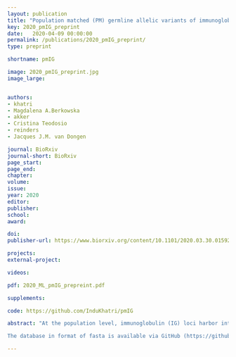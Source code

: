 ```yaml
---
layout: publication
title: "Population matched (PM) germline allelic variants of immunoglobulin (IG) loci: New pmIG database to better understand IG repertoire and selection processes in disease and vaccination"
key: 2020_pmIG_preprint
date:   2020-04-09 00:00:00
permalink: /publications/2020_pmIG_preprint/
type: preprint

shortname: pmIG

image: 2020_pmIG_preprint.jpg
image_large:


authors:
- khatri
- Magdalena A.Berkowska
- akker
- Cristina Teodosio
- reinders
- Jacques J.M. van Dongen

journal: BioRxiv
journal-short: BioRxiv
page_start:
page_end:
chapter:
volume:
issue:
year: 2020
editor:
publisher:
school:
award:

doi:
publisher-url: https://www.biorxiv.org/content/10.1101/2020.03.30.015925v1

projects:
external-project:

videos:

pdf: 2020_ML_pmIG_prepreint.pdf

supplements:

code: https://github.com/InduKhatri/pmIG

abstract: "At the population level, immunoglobulin (IG) loci harbor inter-individual allelic variants in the many different germline IG variable (V), Diversity (D) and Joining (J) genes of the IG heavy (IGH), IG kappa (IGK) and IG lambda (IGL) loci, which together form the genetic basis of the highly diverse antigen-specific B-cell receptors. These inter-individual allelic variants can be shared between or be specific to human populations. The current IG databases IMGT, VBASE2 and IgPdb hold information about germline alleles, most of which are partial sequences, obtained from a mixture of human (B-cell) samples, many with sequence errors and/or acquired (non-germline) IG variations, induced by somatic hypermutation (SHM) during antigen-specific B-cell responses. We systematically identified true germline alleles (without SHM) from 26 different human populations around the world, profiled by the “1000 Genomes data”. Our resource is uniquely enriched with complete IG allele sequences and their frequencies across human populations. We identified 409 IGHV, 179 IGKV, and 199 IGLV germline alleles supported by at least seven haplotypes (= minimum of four individuals), after removal of potential false-positives, based on using other genomic databases, i.e. ENSEMBL, TopMed, ExAC, ProjectMine. Remarkably, the positions of the identified variant nucleotides of the different alleles are not at random (as observed in case of SHM), but show striking patterns, restricted to limited nucleotide positions, the same as found in other IG data bases, suggesting over-time evolutionary selection processes. The identification of these specific patterns provides extra evidence that the identified variant nucleotides are not sequencing errors, but genuine allelic variants. The diversity of germline allelic variants in IGH and IGL loci is the highest in Africans, while the IGK locus is most diverse in Europeans. We also report on the presence of recombination signal sequences (RSS) in V pseudogenes, explaining their usage in V(D)J rearrangements. We propose that this new set of genuine germline IG sequences can serve as a new population-matched IG (pmIG) database for better understanding B-cell repertoire and B-cell receptor selection processes in disease and vaccination within and between different human populations. 

The database in format of fasta is available via GitHub (https://github.com/InduKhatri/pmIG)."

---
```

